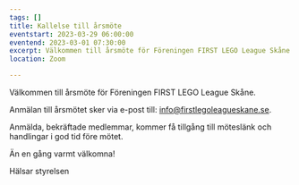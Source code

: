 ```yaml
---
tags: []
title: Kallelse till årsmöte
eventstart: 2023-03-29 06:00:00
eventend: 2023-03-01 07:30:00
excerpt: Välkommen till årsmöte för Föreningen FIRST LEGO League Skåne.
location: Zoom

---
```

Välkommen till årsmöte för Föreningen FIRST LEGO League Skåne.

Anmälan till årsmötet sker via e-post till: info@firstlegoleagueskane.se.

Anmälda, bekräftade medlemmar, kommer få tillgång till möteslänk och handlingar i god tid före mötet. 

Än en gång varmt välkomna!

Hälsar styrelsen